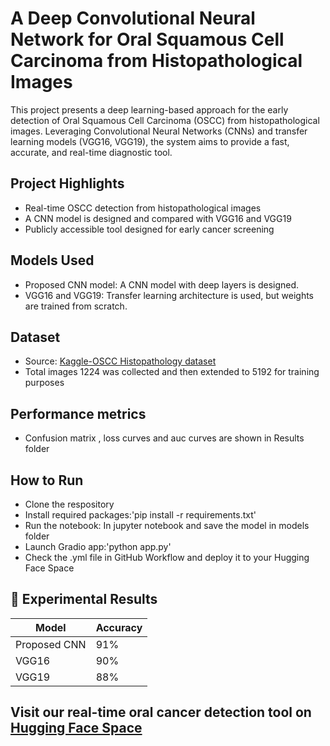 # A Deep Convolutional Neural Network for Oral Squamous Cell Carcinoma from Histopathological Images
This project presents a deep learning-based approach for the early detection of Oral Squamous Cell Carcinoma (OSCC) from histopathological images. Leveraging Convolutional Neural Networks (CNNs) and transfer learning models (VGG16, VGG19), the system aims to provide a fast, accurate, and real-time diagnostic tool.

## Project Highlights
- Real-time OSCC detection from histopathological images
- A CNN model is designed and compared with VGG16 and VGG19
- Publicly accessible tool designed for early cancer screening
  
## Models Used
- Proposed CNN model: A CNN model with deep layers is designed.
- VGG16 and VGG19: Transfer learning architecture is used, but weights are trained from scratch.
  
## Dataset
- Source: [Kaggle-OSCC Histopathology dataset](https://www.kaggle.com/datasets/ashenafifasilkebede/dataset/data)
- Total images 1224 was collected and then extended to 5192 for training purposes
  
## Performance metrics
- Confusion matrix , loss curves and auc curves are shown in Results folder

## How to Run
- Clone the respository
- Install required packages:'pip install -r requirements.txt'
- Run the notebook: In jupyter notebook and save the model in models folder
- Launch Gradio app:'python app.py'
- Check the .yml file in GitHub Workflow and deploy it to your Hugging Face Space
  
## 🧪 Experimental Results
| Model            | Accuracy  |
|------------------|-----------|
| Proposed CNN     | 91%       |
| VGG16            | 90%       |
| VGG19            | 88%       |

## Visit our real-time oral cancer detection tool on [Hugging Face Space](https://huggingface.co/spaces/Sreenidhi31/Enhanced-OSCC?logs=container)



